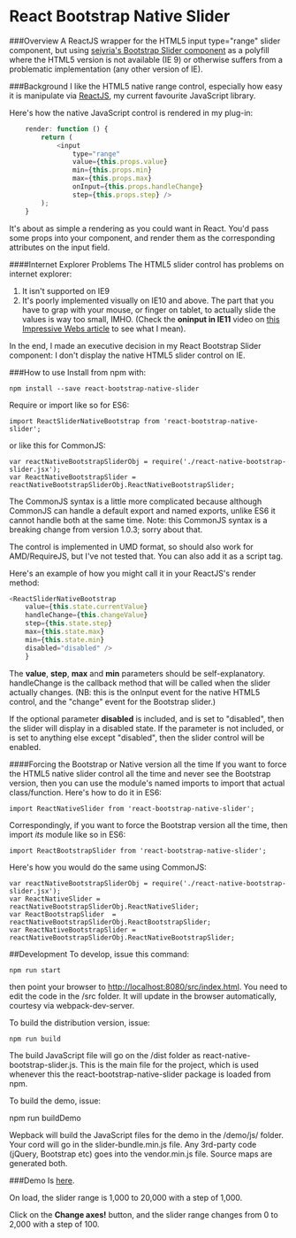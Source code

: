 # React Bootstrap Native Slider

###Overview
A ReactJS wrapper for the HTML5 input type="range" slider component, but using [seiyria's Bootstrap Slider component](https://github.com/seiyria/bootstrap-slider) as a polyfill where the HTML5 version is not available (IE 9) or otherwise suffers from a problematic implementation (any other version of IE).


###Background
I like the HTML5 native range control, especially how easy it is manipulate via [ReactJS](http://facebook.github.io/react/), my current favourite JavaScript library.

Here's how the native JavaScript control is rendered in my plug-in:

```JavaScript
    render: function () {
        return (
            <input
                type="range"
                value={this.props.value}
                min={this.props.min}
                max={this.props.max}
                onInput={this.props.handleChange}
                step={this.props.step} />
        );
    }
```

It's about as simple a rendering as you could want in React.  You'd pass some props into your component, and render them as the corresponding attributes on the input field.


####Internet Explorer Problems
The HTML5 slider control has problems on internet explorer:
1.  It isn't supported on IE9
1.  It's poorly implemented visually on IE10 and above.  The part that you have to grap with your mouse, or finger on tablet, to actually slide the values is way too small, IMHO. (Check the **oninput in IE11** video on [this Impressive Webs article](http://www.impressivewebs.com/onchange-vs-oninput-for-range-sliders/) to see what I mean).

In the end, I made an executive decision in my React Bootstrap Slider component: I don't display the native HTML5 slider control on IE.



###How to use
Install from npm with:

    npm install --save react-bootstrap-native-slider

Require or import like so for ES6:

    import ReactSliderNativeBootstrap from 'react-bootstrap-native-slider';

or like this for CommonJS:

    var reactNativeBootstrapSliderObj = require('./react-native-bootstrap-slider.jsx');
    var ReactNativeBootstrapSlider = reactNativeBootstrapSliderObj.ReactNativeBootstrapSlider;

The CommonJS syntax is a little more complicated because although CommonJS can handle a default export and named exports, unlike ES6 it cannot handle both at the same time.  Note: this CommonJS syntax is a breaking change from version 1.0.3; sorry about that.


The control is implemented in UMD format, so should also work for AMD/RequireJS, but I've not tested that.  You can also add it as a script tag.


Here's an example of how you might call it in your ReactJS's render method:

```JavaScript
<ReactSliderNativeBootstrap
    value={this.state.currentValue}
    handleChange={this.changeValue}
    step={this.state.step}
    max={this.state.max}
    min={this.state.min}
    disabled="disabled" />
    }
```

The **value**, **step**, **max** and **min** parameters should be self-explanatory.  handleChange is the callback method that will be called when the slider actually changes.  (NB: this is the onInput event for the native HTML5 control, and the "change" event for the Bootstrap slider.)

If the optional parameter **disabled** is included, and is set to "disabled", then the slider will display in a disabled state.  If the parameter is not included, or is set to anything else except "disabled", then the slider control will be enabled.


####Forcing the Bootstrap or Native version all the time
If you want to force the HTML5 native slider control all the time and never see the Bootstrap version, then you can use the module's named imports to import that actual class/function.  Here's how to do it in ES6:

    import ReactNativeSlider from 'react-bootstrap-native-slider';

Correspondingly, if you want to force the Bootstrap version all the time, then import _its_ module like so in ES6:

    import ReactBootstrapSlider from 'react-bootstrap-native-slider';

Here's how you would do the same using CommonJS:

    var reactNativeBootstrapSliderObj = require('./react-native-bootstrap-slider.jsx');
    var ReactNativeSlider = reactNativeBootstrapSliderObj.ReactNativeSlider;
    var ReactBootstrapSlider  = reactNativeBootstrapSliderObj.ReactBootstrapSlider;
    var ReactNativeBootstrapSlider = reactNativeBootstrapSliderObj.ReactNativeBootstrapSlider;


##Development
To develop, issue this command:

    npm run start

then point your browser to [http://localhost:8080/src/index.html](http://localhost:8080/src/index.html).  You need to edit the code in the /src folder.  It will update in the browser automatically, courtesy via webpack-dev-server.

To build the distribution version, issue:

    npm run build

The build JavaScript file will go on the /dist folder as react-native-bootstrap-slider.js.  This is the main file for the project, which is used whenever this the react-bootstrap-native-slider package is loaded from npm.

To build the demo, issue:

   npm run buildDemo

Wepback will build the JavaScript files for the demo in the /demo/js/ folder.  Your cord will go in the slider-bundle.min.js file.  Any 3rd-party code (jQuery, Bootstrap etc) goes into the vendor.min.js file.  Source maps are generated both.

###Demo
Is [here](http://users.on.net/~mikeandgeminoz/code/react.bootstrap.slidertest/index.html).

On load, the slider range is 1,000 to 20,000 with a step of 1,000.

Click on the **Change axes!** button, and the slider range changes from 0 to 2,000 with a step of 100.














